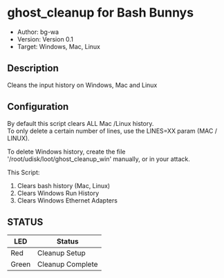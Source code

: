 # ghost_cleanup for Bash Bunnys

* Author: bg-wa
* Version: Version 0.1
* Target: Windows, Mac, Linux

## Description

Cleans the input history on Windows, Mac and Linux

## Configuration

By default this script clears ALL Mac /Linux history.  
To only delete a certain number of lines, use the LINES=XX param (MAC / LINUX).

To delete Windows history, create the file '/root/udisk/loot/ghost_cleanup_win' manually, or in your attack.

This Script:

1. Clears bash history (Mac, Linux)
2. Clears Windows Run History
3. Clears Windows Ethernet Adapters

## STATUS

| LED                | Status                                       |
| ------------------ | -------------------------------------------- |
| Red                | Cleanup Setup                                |
| Green              | Cleanup Complete                             |

